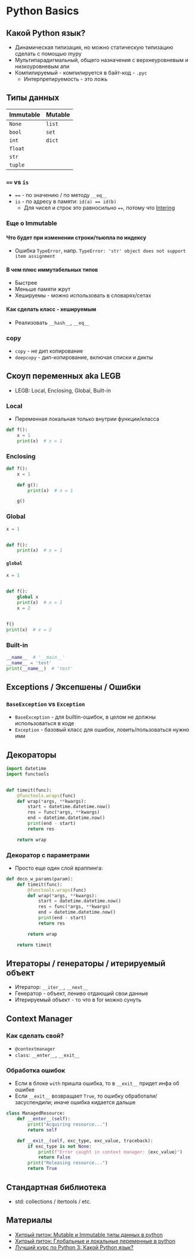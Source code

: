 # Python Basics

## Какой Python язык?

- Динамическая типизация, но можно статическую типизацию сделать с помощью mypy
- Мультипарадигмальный, общего назначения с верхнеуровневым и низкоуровневым апи
- Компилируемый - компилируется в байт-код - `.pyc`
    - Интерпретируемость - это ложь

## Типы данных

| Immutable | Mutable |
|-----------|---------|
| `None`    | `list`  |
| `bool`    | `set`   |
| `int`     | `dict`  |
| `float`   |         |
| `str`     |         |
| `tuple`   |         |

### ` == ` vs `is`

- ` == ` - по значению / по методу `__eq__`
- `is` - по адресу в памяти: `id(a) == id(b)`
    - Для чисел и строк это равносильно `==`, потому что [Intering](05_Память.md)

### Еще о Immutable

#### Что будет при изменении строки/тьюпла по индексу

- Ошибка `TypeError`, напр. `TypeError: 'str' object does not support item assignment`

#### В чем плюс иммутабельных типов

- Быстрее
- Меньше памяти жрут
- Хешируемы - можно использовать в словарях/сетах

#### Как сделать класс - хешируемым

- Реализовать `__hash__`, `__eq__`

### copy

- `copy` - не дип копирование
- `deepcopy` - дип-копирование, включая списки и дикты

## Скоуп переменных aka LEGB

- LEGB: Local, Enclosing, Global, Built-in

### Local

- Переменная локальная только внутрии функции/класса

```python
def f():
    x = 1
    print(x)  # x = 1
```

### Enclosing

```python
def f():
    x = 1

    def g():
        print(x)  # x = 1

    g()
```

### Global

```python
x = 1


def f():
    print(x)  # x = 1
```

#### `global`

```python
x = 1


def f():
    global x
    print(x)  # x = 1
    x = 2


f()
print(x)  # x = 2
``` 

### Built-in

```python
__name__  # '__main__'
__name__ = 'test'
print(__name__)  # 'test'
```

## Exceptions / Эксепшены / Ошибки

### `BaseException` vs `Exception`

- `BaseException` - для builtin-ошибок, в целом не должны использоваться в коде
- `Exception` - базовый класс для ошибок, ловить/пользоваться нужно ими

## Декораторы

```python
import datetime
import functools


def timeit(func):
    @functools.wraps(func)
    def wrap(*args, **kwargs):
        start = datetime.datetime.now()
        res = func(*args, **kwargs)
        end = datetime.datetime.now()
        print(end - start)
        return res

    return wrap
```

### Декоратор с параметрами

- Просто еще один слой враппинга:

```python
def deco_w_params(param):
    def timeit(func):
        @functools.wraps(func)
        def wrap(*args, **kwargs):
            start = datetime.datetime.now()
            res = func(*args, **kwargs)
            end = datetime.datetime.now()
            print(end - start)
            return res

        return wrap

    return timeit
```

## Итераторы / генераторы / итерируемый объект

- Итератор: `__iter__`, `__next__`
- Генератор - объект, лениво отдающий свои данные
- Итерируемый объект - то что в for можно сунуть

## Context Manager

### Как сделать свой?

- `@contextmanager`
- `class`: `__enter__`, `__exit__`

### Обработка ошибок

- Если в блоке `with` пришла ошибка, то в `__exit__` придет инфа об ошибке
- Если `__exit__` возвращает `True`, то ошибку обработали/засуспендили; иначе ошибка кидается дальше

```python
class ManagedResource:
    def __enter__(self):
        print("Acquiring resource...")
        return self 

    def __exit__(self, exc_type, exc_value, traceback):
        if exc_type is not None:
            print(f"Error caught in context manager: {exc_value}")
            return False 
        print("Releasing resource...")
        return True 

```

## Стандартная библиотека

- std: collections / itertools / etc.

## Материалы

- [Хитрый питон: Mutable и Immutable типы данных в python](https://www.youtube.com/watch?v=hSdZxrpTkh0)
- [Хитрый питон: Глобальные и локальные переменные в python](https://www.youtube.com/watch?v=9YBcJYEqXho)
- [Лучший курс по Python 3: Какой Python язык?](https://www.youtube.com/watch?v=rc0tJaPleTg&list=PLbr8rVGhPD0WQgO97Ao67Q-QVuSbm_Zpz&index=4)